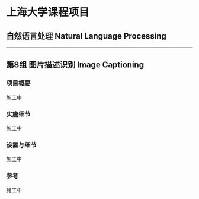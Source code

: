 # 上海大学课程项目

## 自然语言处理 Natural Language Processing

---

## 第8组 图片描述识别  Image Captioning

### 项目概要

施工中

### 实施细节

施工中

### 设置与细节

施工中

### 参考

施工中
